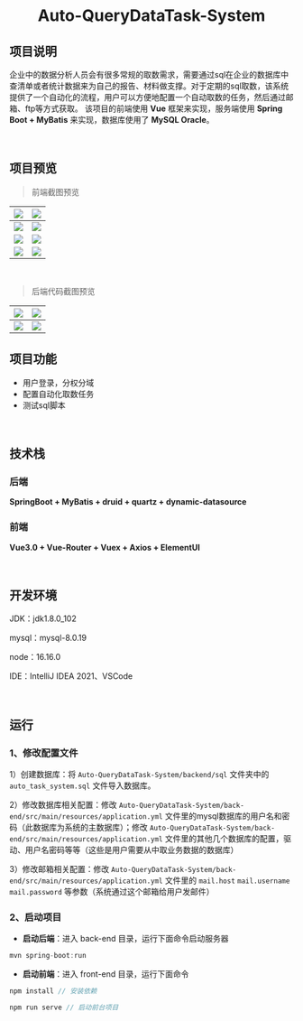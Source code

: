 <h1 align="center">Auto-QueryDataTask-System</h1>

## 项目说明
企业中的数据分析人员会有很多常规的取数需求，需要通过sql在企业的数据库中查清单或者统计数据来为自己的报告、材料做支撑。对于定期的sql取数，该系统提供了一个自动化的流程，用户可以方便地配置一个自动取数的任务，然后通过邮箱、ftp等方式获取。
该项目的前端使用 **Vue** 框架来实现，服务端使用 **Spring Boot + MyBatis** 来实现，数据库使用了 **MySQL Oracle**。

<br/>

## 项目预览

> 前端截图预览

|![](https://github.com/Yin-Zhuoyue/Auto-QueryDataTask-System/blob/main/img/preview1.png)   | ![](https://github.com/Yin-Zhuoyue/Auto-QueryDataTask-System/blob/main/img/preview2.png)  |
|---|---|
|![](https://github.com/Yin-Zhuoyue/Auto-QueryDataTask-System/blob/main/img/preview3.png)   |  ![](https://github.com/Yin-Zhuoyue/Auto-QueryDataTask-System/blob/main/img/preview4.png) |
|![](https://github.com/Yin-Zhuoyue/Auto-QueryDataTask-System/blob/main/img/preview5.png)   | ![](https://github.com/Yin-Zhuoyue/Auto-QueryDataTask-System/blob/main/img/preview6.png)  |
|![](https://github.com/Yin-Zhuoyue/Auto-QueryDataTask-System/blob/main/img/preview7.png)   |  ![](https://github.com/Yin-Zhuoyue/Auto-QueryDataTask-System/blob/main/img/preview8.png) |
<br/>


> 后端代码截图预览

|![](https://github.com/Yin-Zhuoyue/Auto-QueryDataTask-System/blob/main/img/preview9.png)   | ![](https://github.com/Yin-Zhuoyue/Auto-QueryDataTask-System/blob/main/img/preview10.png)  |
|---|---|
|![](https://github.com/Yin-Zhuoyue/Auto-QueryDataTask-System/blob/main/img/preview11.png)   |  ![](https://github.com/Yin-Zhuoyue/Auto-QueryDataTask-System/blob/main/img/preview12.png) |


## 项目功能

- 用户登录，分权分域
- 配置自动化取数任务
- 测试sql脚本

<br/>

## 技术栈

### 后端

**SpringBoot + MyBatis + druid + quartz + dynamic-datasource**

### 前端

**Vue3.0 + Vue-Router + Vuex + Axios + ElementUI**

<br/>

## 开发环境

JDK：jdk1.8.0_102

mysql：mysql-8.0.19

node：16.16.0

IDE：IntelliJ IDEA 2021、VSCode


<br/>

## 运行

### 1、修改配置文件

1）创建数据库：将 `Auto-QueryDataTask-System/backend/sql` 文件夹中的 `auto_task_system.sql` 文件导入数据库。

2）修改数据库相关配置：修改 `Auto-QueryDataTask-System/back-end/src/main/resources/application.yml` 文件里的mysql数据库的用户名和密码（此数据库为系统的主数据库）；修改 `Auto-QueryDataTask-System/back-end/src/main/resources/application.yml` 文件里的其他几个数据库的配置，驱动、用户名密码等等（这些是用户需要从中取业务数据的数据库）

3）修改邮箱相关配置：修改 `Auto-QueryDataTask-System/back-end/src/main/resources/application.yml` 文件里的 `mail.host` `mail.username` `mail.password` 等参数（系统通过这个邮箱给用户发邮件）

### 2、启动项目

- **启动后端**：进入 back-end 目录，运行下面命令启动服务器
```js
mvn spring-boot:run
```
- **启动前端**：进入 front-end 目录，运行下面命令

```js
npm install // 安装依赖

npm run serve // 启动前台项目
```
